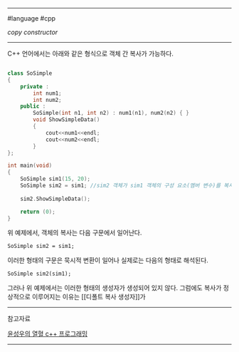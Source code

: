 
---

#language #cpp 

*copy constructor*

---

C++ 언어에서는 아래와 같은 형식으로 객체 간 복사가 가능하다.

```cpp

class SoSimple
{
	private :
		int num1;
		int num2;
	public :
		SoSimple(int n1, int n2) : num1(n1), num2(n2) { }
		void ShowSimpleData()
		{
			cout<<num1<<endl;
			cout<<num2<<endl;
		}
};

int main(void)
{
	SoSimple sim1(15, 20);
	SoSimple sim2 = sim1; //sim2 객체가 sim1 객체의 구성 요소(멤버 변수)를 복사
	
	sim2.ShowSimpleData();

	return (0);
}

```

위 예제에서, 객체의 복사는 다음 구문에서 일어난다.

`SoSimple sim2 = sim1;`

이러한 형태의 구문은 묵시적 변환이 일어나 실제로는 다음의 형태로 해석된다.

`SoSimple sim2(sim1);`

그러나 위 예제에서는 이러한 형태의 생성자가 생성되어 있지 않다. 그럼에도 복사가 정상적으로 이루어지는 이유는 [[디폴트 복사 생성자]]가 

---

참고자료

[윤성우의 열혈 c++ 프로그래밍](https://product.kyobobook.co.kr/detail/S000001589147)

---